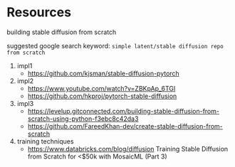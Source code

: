 

# Resources

building stable diffusion from scratch

suggested google search keyword: `simple latent/stable diffusion repo from scratch`

1. impl1
   - https://github.com/kjsman/stable-diffusion-pytorch
2. impl2
   - https://www.youtube.com/watch?v=ZBKpAp_6TGI
   - https://github.com/hkproj/pytorch-stable-diffusion
3. impl3
   - https://levelup.gitconnected.com/building-stable-diffusion-from-scratch-using-python-f3ebc8c42da3
   - https://github.com/FareedKhan-dev/create-stable-diffusion-from-scratch
4. training techniques
   - https://www.databricks.com/blog/diffusion  Training Stable Diffusion from Scratch for <$50k with MosaicML (Part 3)


